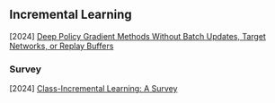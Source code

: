 ## Incremental Learning

[2024] [Deep Policy Gradient Methods Without Batch Updates, Target Networks, or Replay Buffers](https://arxiv.org/abs/2411.15370)



### Survey

[2024] [Class-Incremental Learning: A Survey](https://arxiv.org/abs/2302.03648)

